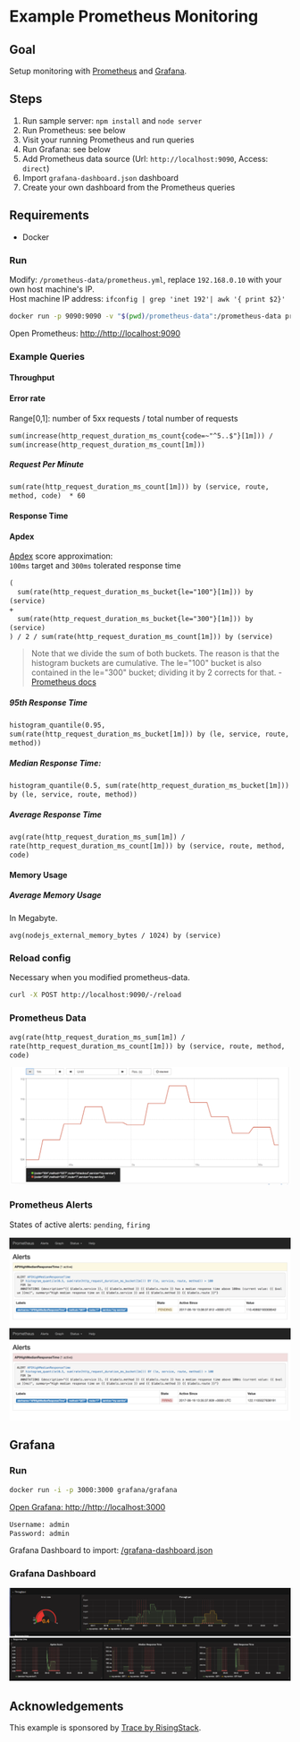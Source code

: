 # Example Prometheus Monitoring

## Goal

Setup monitoring with [Prometheus](https://prometheus.io) and [Grafana](https://grafana.com).

## Steps

1. Run sample server: `npm install` and `node server`
2. Run Prometheus: see below
3. Visit your running Prometheus and run queries
4. Run Grafana: see below
5. Add Prometheus data source (Url: `http://localhost:9090`, Access: `direct`)
6. Import `grafana-dashboard.json` dashboard
7. Create your own dashboard from the Prometheus queries

## Requirements

- Docker

### Run

Modify: `/prometheus-data/prometheus.yml`, replace `192.168.0.10` with your own host machine's IP.  
Host machine IP address: `ifconfig | grep 'inet 192'| awk '{ print $2}'`

```sh
docker run -p 9090:9090 -v "$(pwd)/prometheus-data":/prometheus-data prom/prometheus -config.file=/prometheus-data/prometheus.yml
```

Open Prometheus: [http://http://localhost:9090](http://http://localhost:9090/graph)

### Example Queries

#### Throughput

#### Error rate

Range[0,1]: number of 5xx requests / total number of requests

```
sum(increase(http_request_duration_ms_count{code=~"^5..$"}[1m])) /  sum(increase(http_request_duration_ms_count[1m]))
```

##### Request Per Minute

```
sum(rate(http_request_duration_ms_count[1m])) by (service, route, method, code)  * 60
```

#### Response Time

#### Apdex

[Apdex](https://en.wikipedia.org/wiki/Apdex) score approximation:  
`100ms` target and `300ms` tolerated response time

```
(
  sum(rate(http_request_duration_ms_bucket{le="100"}[1m])) by (service)
+
  sum(rate(http_request_duration_ms_bucket{le="300"}[1m])) by (service)
) / 2 / sum(rate(http_request_duration_ms_count[1m])) by (service)
```

> Note that we divide the sum of both buckets. The reason is that the histogram buckets are cumulative. The le="100" bucket is also contained in the le="300" bucket; dividing it by 2 corrects for that. - [Prometheus docs](https://prometheus.io/docs/practices/histograms/#apdex-score)

##### 95th Response Time

```
histogram_quantile(0.95, sum(rate(http_request_duration_ms_bucket[1m])) by (le, service, route, method))
```

##### Median Response Time:

```
histogram_quantile(0.5, sum(rate(http_request_duration_ms_bucket[1m])) by (le, service, route, method))
```

##### Average Response Time

```
avg(rate(http_request_duration_ms_sum[1m]) / rate(http_request_duration_ms_count[1m])) by (service, route, method, code)
```

#### Memory Usage

##### Average Memory Usage

In Megabyte.

```
avg(nodejs_external_memory_bytes / 1024) by (service)
```

### Reload config

Necessary when you modified prometheus-data.

```sh
curl -X POST http://localhost:9090/-/reload
```

### Prometheus Data

```
avg(rate(http_request_duration_ms_sum[1m]) / rate(http_request_duration_ms_count[1m])) by (service, route, method, code)
```

![Prometheus - Data](/images/prometheus-data.png)

### Prometheus Alerts

States of active alerts: `pending`, `firing`

![Prometheus - Alert Pending](/images/prometheus-alert-pending.png)
![Prometheus - Alert Firing](/images/prometheus-alert-firing.png)

## Grafana

### Run

```sh
docker run -i -p 3000:3000 grafana/grafana
```

[Open Grafana: http://http://localhost:3000](http://http://localhost:3000)

```
Username: admin
Password: admin
```

Grafana Dashboard to import: [/grafana-dashboard.json](/grafana-dashboard.json)

### Grafana Dashboard

![Grafana - Response Time](/images/grafana-response-time.png)
![Grafana - Throughput](/images/grafana-throughput.png)

## Acknowledgements

This example is sponsored by [Trace by RisingStack](https://trace.risingstack.com).
